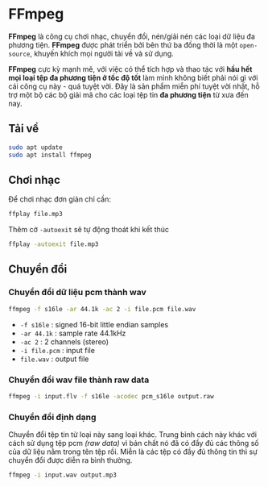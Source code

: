 # FFmpeg

__FFmpeg__ là công cụ chơi nhạc, chuyển đổi, nén/giải nén các loại dữ liệu đa phương tiện. __FFmpeg__ được phát triển bởi bên thứ ba đồng thời là một `open-source`, khuyến khích mọi người tải về và sử dụng.

__FFmpeg__ cực kỳ mạnh mẽ, với việc có thể tích hợp và thao tác với __hầu hết mọi loại tệp đa phương tiện ở tốc độ tốt__ làm mình không biết phải nói gì với cái công cụ này - quá tuyệt vời. Đây là sản phẩm miễn phí tuyệt vời nhất, hỗ trợ một bộ các bộ giải mã cho các loại tệp tin __đa phương tiện__ từ xưa đến nay.

## Tải về

```bash
sudo apt update
sudo apt install ffmpeg
```

## Chơi nhạc

Để chơi nhạc đơn giản chỉ cần:

```bash
ffplay file.mp3
```

Thêm cờ `-autoexit` sẽ tự động thoát khi kết thúc

```bash
ffplay -autoexit file.mp3
```

## Chuyển đổi

### Chuyển đổi dữ liệu pcm thành wav

```bash
ffmpeg -f s16le -ar 44.1k -ac 2 -i file.pcm file.wav
```
- `-f s16le`    : signed 16-bit little endian samples
- `-ar 44.1k`   : sample rate 44.1kHz
- `-ac 2`       : 2 channels (stereo)
- `-i file.pcm` : input file
- `file.wav`    : output file

### Chuyển đổi wav file thành raw data

```bash
ffmpeg -i input.flv -f s16le -acodec pcm_s16le output.raw
```

### Chuyển đổi định dạng

Chuyển đổi tệp tin từ loại này sang loại khác. Trung bình cách này khác với cách sử dụng tệp pcm _(raw data)_ vì bản chất nó đã có đầy đủ các thông số của dữ liệu nằm trong tên tệp rồi. Miễn là các tệp có đầy đủ thông tin thì sự chuyển đổi được diễn ra bình thường.

```bash
ffmpeg -i input.wav output.mp3
```
